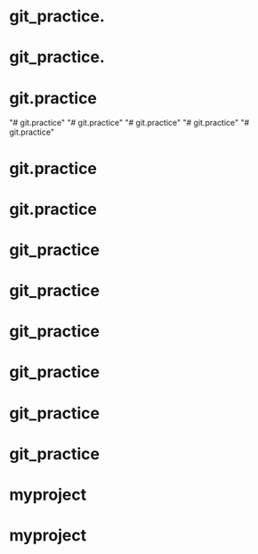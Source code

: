 # git_practice.
# git_practice.
# git.practice
"# git.practice" 
"# git.practice" 
"# git.practice" 
"# git.practice" 
"# git.practice" 
# git.practice
# git.practice
# git_practice
# git_practice
# git_practice
# git_practice
# git_practice
# git_practice
# myproject
# myproject

